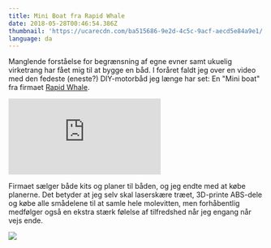 ```yaml
---
title: Mini Boat fra Rapid Whale
date: 2018-05-28T00:46:54.386Z
thumbnail: 'https://ucarecdn.com/ba515686-9e2d-4c5c-9acf-aecd5e84a9e1/'
language: da
---
```

Manglende forståelse for begrænsning af egne evner samt ukuelig virketrang har fået mig til at bygge en båd. I foråret faldt jeg over en video med den fedeste (eneste?) DIY-motorbåd jeg længe har set: En "Mini boat" fra firmaet [Rapid Whale](http://rapidwhale.com/mini-boat.php).

<div class="iframe iframe__16x9 mb">
  <iframe src="https://www.youtube.com/embed/ItZRMgxW-cg?rel=0&amp;showinfo=0" frameborder="0" allow="autoplay; encrypted-media" allowfullscreen></iframe>
</div>

Firmaet sælger både kits og planer til båden, og jeg endte med at købe planerne. Det betyder at jeg selv skal laserskære træet, 3D-printe ABS-dele og købe alle smådelene til at samle hele molevitten, men forhåbentlig medfølger også en ekstra stærk følelse af tilfredshed når jeg engang når vejs ende.

<img src="/uploads/minibaad.jpg" class="no-shadow" />
